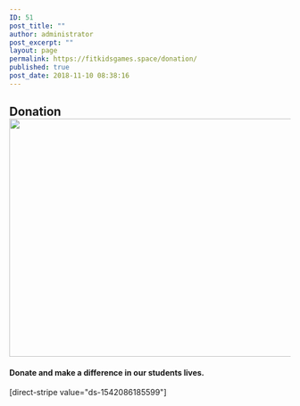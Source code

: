 ```yaml
---
ID: 51
post_title: ""
author: administrator
post_excerpt: ""
layout: page
permalink: https://fitkidsgames.space/donation/
published: true
post_date: 2018-11-10 08:38:16
---
```

<h2>Donation<img class="size-full wp-image-137 alignleft" src="https://fitkidsgames.space/wp-content/uploads/2018/11/card-celebration-envelope-867462-e1545035476235.jpg" alt="" width="640" height="427" /></h2>
<h4 style="text-align: left;">Donate and make a difference in our students lives.</h4>
<p style="text-align: left;">[direct-stripe value="ds-1542086185599"]</p>
